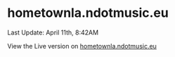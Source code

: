 # hometownla.ndotmusic.eu

Last Update: April 11th, 8:42AM

View the Live version on [hometownla.ndotmusic.eu](http://hometownla.ndotmusic.eu/)
